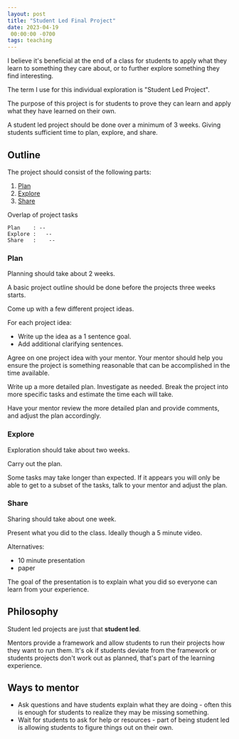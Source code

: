 ```yaml
---
layout: post
title: "Student Led Final Project"
date: 2023-04-19
 00:00:00 -0700
tags: teaching
---
```


I believe it's beneficial at the end of a class for students to apply what they learn to something they care about, or to further explore something they find interesting.

The term I use for this individual exploration is "Student Led Project".

The purpose of this project is for students to prove they can learn and apply what they have learned on their own.

A student led project should be done over a minimum of 3 weeks. Giving students sufficient time to plan, explore, and share.

## Outline

The project should consist of the following parts:

1. [Plan](#plan)
1. [Explore](#explore)
1. [Share](#share)

Overlap of project tasks

```text
Plan    : --
Explore :   --
Share   :    --
```

### Plan

Planning should take about 2 weeks.

A basic project outline should be done before the projects three weeks starts.

Come up with a few different project ideas.

For each project idea:

- Write up the idea as a 1 sentence goal.
- Add additional clarifying sentences.

Agree on one project idea with your mentor. Your mentor should help you ensure the project is something reasonable that can be accomplished in the time available.

Write up a more detailed plan. Investigate as needed. Break the project into more specific tasks and estimate the time each will take.

Have your mentor review the more detailed plan and provide comments, and adjust the plan accordingly.

### Explore

Exploration should take about two weeks.

Carry out the plan.

Some tasks may take longer than expected. If it appears you will only be able to get to a subset of the tasks, talk to your mentor and adjust the plan.

### Share

Sharing should take about one week.

Present what you did to the class. Ideally though a 5 minute video.

Alternatives:

- 10 minute presentation
- paper

The goal of the presentation is to explain what you did so everyone can learn from your experience.


## Philosophy

Student led projects are just that __student led__.

Mentors provide a framework and allow students to run their projects how they want to run them. It's ok if students deviate from the framework or students projects don't work out as planned, that's part of the learning experience.

## Ways to mentor

- Ask questions and have students explain what they are doing - often this is enough for students to realize they may be missing something.
- Wait for students to ask for help or resources - part of being student led is allowing students to figure things out on their own.
